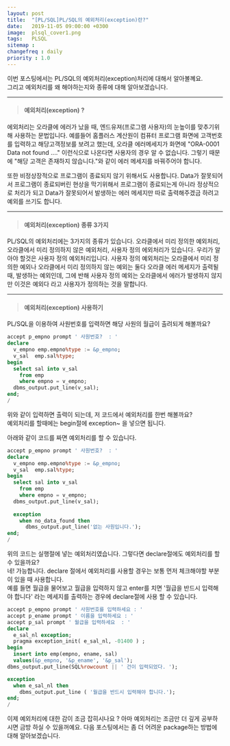 ```yaml
---
layout: post
title:  "[PL/SQL]PL/SQL의 예외처리(exception)란?"
date:   2019-11-05 09:00:00 +0300
image:  plsql_cover1.png
tags:   PLSQL
sitemap :
changefreq : daily
priority : 1.0
---
```




이번 포스팅에서는 PL/SQL의 예외처리(exception)처리에 대해서 알아볼꼐요.  
그리고 예외처리를 왜 해야하는지와 종류에 대해 알아보겠습니다. 

-------


> #### 예외처리(exception) ?   

에외처리는 오라클에 에러가 났을 때, 엔드유져(프로그램 사용자)의 눈높이를 맞추기위해 사용하는 문법입니다. 예를들어 홈플러스 계산원이 컴퓨터 프로그램 화면에 고객번호를 입력하고 해당고객정보를 보려고 했는데, 오라클 에러메세지가 화면에 "ORA-0001 Data not found ...." 이런식으로 나온다면 사용자의 경우 알 수 없습니다. 그렇기 때문에 "해당 고객은 존재하지 않습니다."와 같이 에러 메세지를 바꿔주어야 합니다.  

또한 비정상장적으로 프로그램이 종료되지 않기 위해서도 사용합니다. Data가 잘못되어서 프로그램이 종료되버린 현상을 막기위해서 프로그램이 종료되는게 아니라 정상적으로 처리가 되고 Data가 잘못되어서 발생하는 에러 메세지만 따로 출력해주겠금 하려고 예외를 쓰기도 합니다.  


-------


> #### 예외처리(exception) 종류 3가지 

PL/SQL의 예외처리에는 3가지의 종류가 있습니다. 
오라클에서 미리 정의한 예외처리, 오라클에서 미리 정의하지 않은 예외처리, 사용자 정의 에외처리가 있습니다. 
우리가 알아야 할것은 사용자 정의 예외처리입니다. 사용자 정의 예외처리는 오라클에서 미리 정의한 예외나 오라클에서 미리 정의하지 않는 예외는 둘다 오라클 에러 메세지가 출력될 때, 발생하는 예외인데, 그에 반해 사용자 정의 예외는 오라클에서 에러가 발생하지 않지만 이것은 예외다 라고 사용자가 정의하는 것을 말합니다.  

-------



> #### 예외처리(exception) 사용하기 

PL/SQL을 이용하여 사원번호를 입력하면 해당 사원의 월급이 출려되게 해볼까요?  

```sql
accept p_empno prompt ' 사원번호?  : '
declare
  v_empno emp.empno%type := &p_empno;
  v_sal  emp.sal%type;
begin
  select sal into v_sal
    from emp
    where empno = v_empno;
  dbms_output.put_line(v_sal);
end;
/
```

위와 같이 입력하면 출력이 되는데, 저 코드에서 예외처리를 한번 해볼까요?  
예외처리를 할때에는 begin절에 exception~ 을 넣으면 됩니다.  

아래와 같이 코드를 짜면 예외처리를 할 수 있습니다.  

```sql
accept p_empno prompt ' 사원번호?  : '
declare
  v_empno emp.empno%type := &p_empno;
  v_sal  emp.sal%type;
begin
  select sal into v_sal
    from emp
    where empno = v_empno;
  dbms_output.put_line(v_sal);
	
  exception
    when no_data_found then
      dbms_output.put_line('없는 사원입니다.');
end;
/
```

위의 코드는 실행절에 넣는 예외처리였습니다. 그렇다면 declare절에도 예외처리를 할 수 있을까요?  
네! 가능합니다. declare 절에서 예외처리를 사용할 경우는 보통 먼저 체크해야할 부분이 있을 때 사용합니다.  
예를 들면 월급을 물어보고 월급을 입력하지 않고 enter를 치면 '월급을 반드시 입력해야 합니다' 라는 메세지를 출력하는 경우에 declare절에 사용 할 수 있습니다.  

```sql
accept p_empno prompt ' 사원번호를 입력하세요 : '
accept p_ename prompt ' 이름을 입력하세요 : '
accept p_sal prompt ' 월급을 입력하세요  : '
declare
  e_sal_nl exception;
  pragma exception_init( e_sal_nl, -01400 ) ;
begin
  insert into emp(empno, ename, sal)
  values(&p_empno, '&p_ename', '&p_sal');
dbms_output.put_line(SQL%rowcount || ' 건이 입력되었다. ');

exception
  when e_sal_nl then
    dbms_output.put_line ( '월급을 반드시 입력해야 합니다.');
end;
/
```

이제 예외처리에 대한 감이 조금 잡히시나요 ? 아마 예외처리는 조금만 더 깊게 공부하시면 금방 하실 수 있을꺼예요.
다음 포스팅에서는 좀 더 어려운 package하는 방법에 대해 알아보겠습니다.
